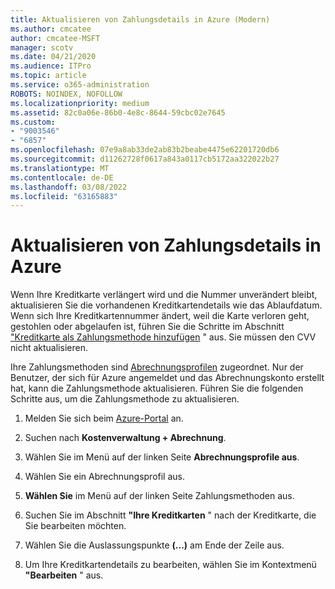 ```yaml
---
title: Aktualisieren von Zahlungsdetails in Azure (Modern)
ms.author: cmcatee
author: cmcatee-MSFT
manager: scotv
ms.date: 04/21/2020
ms.audience: ITPro
ms.topic: article
ms.service: o365-administration
ROBOTS: NOINDEX, NOFOLLOW
ms.localizationpriority: medium
ms.assetid: 82c0a06e-86b0-4e8c-8644-59cbc02e7645
ms.custom:
- "9003546"
- "6857"
ms.openlocfilehash: 07e9a8ab33de2ab83b2beabe4475e62201720db6
ms.sourcegitcommit: d11262728f0617a843a0117cb5172aa322022b27
ms.translationtype: MT
ms.contentlocale: de-DE
ms.lasthandoff: 03/08/2022
ms.locfileid: "63165883"
---
```

# <a name="update-payment-details-in-azure"></a>Aktualisieren von Zahlungsdetails in Azure

Wenn Ihre Kreditkarte verlängert wird und die Nummer unverändert bleibt, aktualisieren Sie die vorhandenen Kreditkartendetails wie das Ablaufdatum. Wenn sich Ihre Kreditkartennummer ändert, weil die Karte verloren geht, gestohlen oder abgelaufen ist, führen Sie die Schritte im Abschnitt ["Kreditkarte als Zahlungsmethode hinzufügen](https://docs.microsoft.com/azure/cost-management-billing/manage/change-credit-card?WT.mc_id=Portal-Microsoft_Azure_Support#addcard) " aus. Sie müssen den CVV nicht aktualisieren.

Ihre Zahlungsmethoden sind [Abrechnungsprofilen](https://docs.microsoft.com/azure/billing/billing-how-to-change-credit-card?WT.mc_id=Portal-Microsoft_Azure_Support#change-payment-method-for-a-billing-profile) zugeordnet. Nur der Benutzer, der sich für Azure angemeldet und das Abrechnungskonto erstellt hat, kann die Zahlungsmethode aktualisieren. Führen Sie die folgenden Schritte aus, um die Zahlungsmethode zu aktualisieren.

1. Melden Sie sich beim [Azure-Portal](https://portal.azure.com/) an.

2. Suchen nach **Kostenverwaltung + Abrechnung**.

3. Wählen Sie im Menü auf der linken Seite **Abrechnungsprofile aus**.

4. Wählen Sie ein Abrechnungsprofil aus.

5. **Wählen Sie** im Menü auf der linken Seite Zahlungsmethoden aus.

6. Suchen Sie im Abschnitt **"Ihre Kreditkarten** " nach der Kreditkarte, die Sie bearbeiten möchten.
7. Wählen Sie die Auslassungspunkte **(...)** am Ende der Zeile aus.

8. Um Ihre Kreditkartendetails zu bearbeiten, wählen Sie im Kontextmenü  **"Bearbeiten**  " aus.
